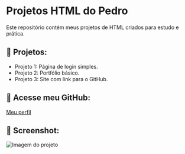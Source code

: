 # Projetos HTML do Pedro

Este repositório contém meus projetos de HTML criados para estudo e prática.

## 🚀 Projetos:

- Projeto 1: Página de login simples.
- Projeto 2: Portfólio básico.
- Projeto 3: Site com link para o GitHub.

## 🔗 Acesse meu GitHub:
[Meu perfil](https://github.com/pedro22p)

## 📸 Screenshot:
![Imagem do projeto](caminho/da/imagem.png)
